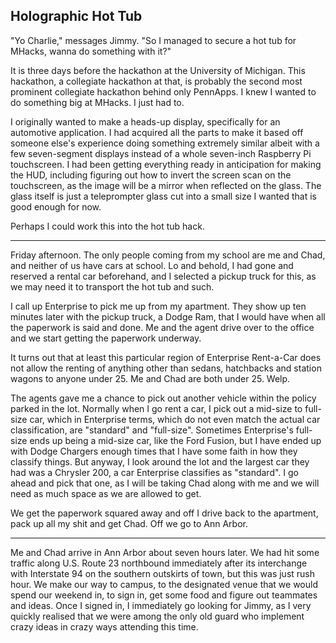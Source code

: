 ## Holographic Hot Tub

"Yo Charlie," messages Jimmy. "So I managed to secure a hot tub for MHacks, wanna do something with it?"

It is three days before the hackathon at the University of Michigan. This hackathon, a collegiate hackathon at that, is probably the second most prominent collegiate hackathon behind only PennApps. I knew I wanted to do something big at MHacks. I just had to.

I originally wanted to make a heads-up display, specifically for an automotive application. I had acquired all the parts to make it based off someone else's experience doing something extremely similar albeit with a few seven-segment displays instead of a whole seven-inch Raspberry Pi touchscreen. I had been getting everything ready in anticipation for making the HUD, including figuring out how to invert the screen scan on the touchscreen, as the image will be a mirror when reflected on the glass. The glass itself is just a teleprompter glass cut into a small size I wanted that is good enough for now.

Perhaps I could work this into the hot tub hack.

-----

Friday afternoon. The only people coming from my school are me and Chad, and neither of us have cars at school. Lo and behold, I had gone and reserved a rental car beforehand, and I selected a pickup truck for this, as we may need it to transport the hot tub and such.

I call up Enterprise to pick me up from my apartment. They show up ten minutes later with the pickup truck, a Dodge Ram, that I would have when all the paperwork is said and done. Me and the agent drive over to the office and we start getting the paperwork underway.

It turns out that at least this particular region of Enterprise Rent-a-Car does not allow the renting of anything other than sedans, hatchbacks and station wagons to anyone under 25. Me and Chad are both under 25. Welp.

The agents gave me a chance to pick out another vehicle within the policy parked in the lot. Normally when I go rent a car, I pick out a mid-size to full-size car, which in Enterprise terms, which do not even match the actual car classification, are "standard" and "full-size". Sometimes Enterprise's full-size ends up being a mid-size car, like the Ford Fusion, but I have ended up with Dodge Chargers enough times that I have some faith in how they classify things. But anyway, I look around the lot and the largest car they had was a Chrysler 200, a car Enterprise classifies as "standard". I go ahead and pick that one, as I will be taking Chad along with me and we will need as much space as we are allowed to get.

We get the paperwork squared away and off I drive back to the apartment, pack up all my shit and get Chad. Off we go to Ann Arbor.

-----

Me and Chad arrive in Ann Arbor about seven hours later. We had hit some traffic along U.S. Route 23 northbound immediately after its interchange with Interstate 94 on the southern outskirts of town, but this was just rush hour. We make our way to campus, to the designated venue that we would spend our weekend in, to sign in, get some food and figure out teammates and ideas. Once I signed in, I immediately go looking for Jimmy, as I very quickly realised that we were among the only old guard who implement crazy ideas in crazy ways attending this time.
